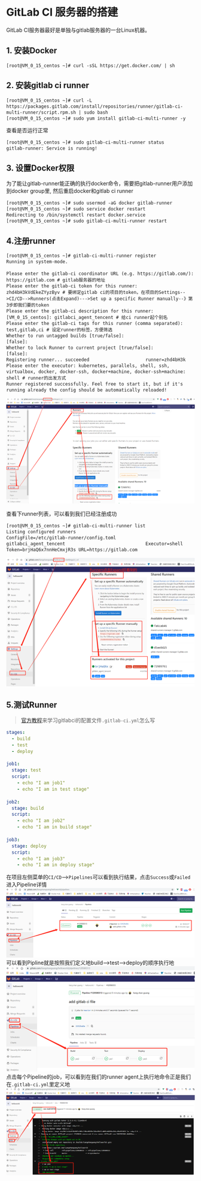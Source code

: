 # GitLab CI 服务器的搭建

GitLab CI服务器最好是单独与gitlab服务器的一台Linux机器。

## 1. 安装Docker


```shell
[root@VM_0_15_centos ~]# curl -sSL https://get.docker.com/ | sh
```

## 2. 安装gitlab ci runner

```shell
[root@VM_0_15_centos ~]# curl -L https://packages.gitlab.com/install/repositories/runner/gitlab-ci-multi-runner/script.rpm.sh | sudo bash
[root@VM_0_15_centos ~]# sudo yum install gitlab-ci-multi-runner -y
```

查看是否运行正常

```shell
[root@VM_0_15_centos ~]# sudo gitlab-ci-multi-runner status
gitlab-runner: Service is running!
```

## 3. 设置Docker权限

为了能让gitlab-runner能正确的执行docker命令，需要把gitlab-runner用户添加到docker group里, 然后重启docker和gitlab ci runner

```shell
[root@VM_0_15_centos ~]# sudo usermod -aG docker gitlab-runner
[root@VM_0_15_centos ~]# sudo service docker restart
Redirecting to /bin/systemctl restart docker.service
[root@VM_0_15_centos ~]# sudo gitlab-ci-multi-runner restart
```

## 4.注册runner
```shell
[root@VM_0_15_centos ~]# gitlab-ci-multi-runner register
Running in system-mode.

Please enter the gitlab-ci coordinator URL (e.g. https://gitlab.com/):
https://gitlab.com # gitlab服务器的地址
Please enter the gitlab-ci token for this runner:
zhd4bH3kVdEkeZYyzByv # 要绑定gitlab ci的项目的token，在项目的Settings-->CI/CD-->Runners(点击Expand)--->Set up a specific Runner manually--》第3步即我们要的token
Please enter the gitlab-ci description for this runner:
[VM_0_15_centos]: gitlabci_agent_tencent # 给ci runner起个别名       
Please enter the gitlab-ci tags for this runner (comma separated):
test,gitlab,ci # 设定runner的标签，方便筛选    
Whether to run untagged builds [true/false]:
[false]:
Whether to lock Runner to current project [true/false]:
[false]:
Registering runner... succeeded                     runner=zhd4bH3k
Please enter the executor: kubernetes, parallels, shell, ssh, virtualbox, docker, docker-ssh, docker+machine, docker-ssh+machine:
shell # runner的出发方式
Runner registered successfully. Feel free to start it, but if it's running already the config should be automatically reloaded! 
```
![runner注册时token的来源](../../images/runner注册时token的来源.png)

查看下runner列表，可以看到我们已经注册成功
```shell
[root@VM_0_15_centos ~]# gitlab-ci-multi-runner list
Listing configured runners                          ConfigFile=/etc/gitlab-runner/config.toml
gitlabci_agent_tencent                              Executor=shell Token=brjHaQ6x7nnHeCmxjR3s URL=https://gitlab.com
```
![runner注册成功后的样子](../../images/runner注册成功后的样子.png)

## 5.测试Runner
> [官方教程](https://gitlab.com/help/ci/quick_start/README)来学习gitlabci的配置文件`.gitlab-ci.yml`怎么写

```yml
stages:
  - build
  - test
  - deploy

job1:
  stage: test
  script:
    - echo "I am job1"
    - echo "I am in test stage"

job2:
  stage: build
  script:
    - echo "I am job2"
    - echo "I am in build stage"

job3:
  stage: deploy
  script:
    - echo "I am job3"
    - echo "I am in deploy stage"
```

在项目左侧菜单的`CI/CD`-->`Pipelines`可以看到执行结果，点击`Success`或`Failed`进入Pipeline详情
![gitlabci的Pipelines查看1](../../images/gitlabci的Pipelines查看1.png)
可以看到Pipline就是按照我们定义地build-->test-->deploy的顺序执行地
![gitlabci的Pipelines查看2](../../images/gitlabci的Pipelines查看2.png)
点击每个Pipeline的job，可以看到在我们的runner agent上执行地命令正是我们在`.gitlab-ci.yml`里定义地
![查看job详情](../../images/查看job详情.png)

